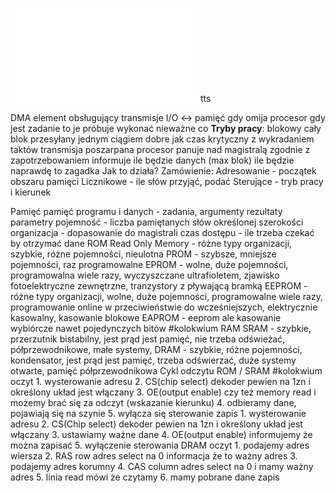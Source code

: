 ![](Notatki/Semestr%204/Podstawy%20techniki%20mikroprocesorowej%201/Wykłady/Wykład%204/PTM-wyk-4.pdf)
tts

DMA
	element obsługujący transmisje I/O <-> pamięć
	gdy omija procesor
	gdy jest zadanie to je próbuje wykonać nieważne co
	**Tryby pracy**:
		blokowy
			cały blok przesyłany jednym ciągiem
			dobre jak czas krytyczny
		z wykradaniem taktów
			transmisja poszarpana
			procesor panuje nad magistralą
		zgodnie z zapotrzebowaniem
			informuje ile będzie danych (max blok)
			ile będzie naprawdę to zagadka
	Jak to działa?
		Zamówienie:
			Adresowanie - początek obszaru pamięci
			Licznikowe - ile słów przyjąć, podać
			Sterujące - tryb pracy i kierunek


Pamięć
	pamięć programu i danych - zadania, argumenty rezultaty
	parametry
		pojemność - liczba pamiętanych słów określonej szerokości
		organizacja - dopasowanie do magistrali
		czas dostępu - ile trzeba czekać by otrzymać dane
	ROM
		Read Only Memory - różne typy organizacji, szybkie, różne pojemności, nieulotna
		PROM - szybsze, mniejsze pojemności, raz programowalne
		EPROM - wolne, duże pojemności, programowalna wiele razy, wyczyszczane ultrafioletem, zjawisko fotoelektryczne zewnętrzne, tranzystory z pływającą bramką
		EEPROM - różne typy organizacji, wolne, duże pojemności, programowalne wiele razy, programowanie online w przeciwieństwie do wcześniejszych, elektrycznie kasowalny, kasowanie blokowe
		EAPROM - eeprom ale kasowanie wybiórcze nawet pojedynczych bitów #kolokwium 
	RAM
		SRAM - szybkie, przerzutnik bistabilny, jest prąd jest pamięć, nie trzeba odświeżać, półprzewodnikowe, małe systemy, 
		DRAM - szybkie, różne pojemności, kondensator, jest prąd jest pamięć, trzeba odświerzać, duże systemy otwarte, pamięć półprzewodnikowa
	Cykl odczytu ROM / SRAM
		#kolokwium 
		oczyt
		1. wysterowanie adresu
		2. CS(chip select) dekoder pewien na 1zn i określony układ jest włączany
		3. OE(output enable) czy też memory read i możemy brać się za odczyt (wskazanie kierunku) 
		4. odbieramy dane, pojawiają się na szynie
		5. wyłącza się sterowanie
		zapis
		1. wysterowanie adresu
		2. CS(Chip select) dekoder pewien na 1zn i określony układ jest włączany
		3. ustawiamy ważne dane
		4. OE(output enable) informujemy że można zapisać
		5. wyłączenie sterowania
	DRAM
		oczyt
		1. podajemy adres wiersza
		2. RAS row adres select na 0 informacja że to ważny adres
		3. podajemy adres korumny
		4. CAS column adres select na 0 i mamy ważny adres
		5. linia read mówi że czytamy
		6. mamy pobrane dane
		zapis
		
